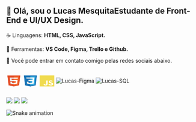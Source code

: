   
<h2 align="left"> 
  🖖 Olá, sou o Lucas Mesquita<strong>Estudante de Front-End e UI/UX Design</strong>.<br>
</h2>

<p align="left">
  ☕ Linguagens: <strong>HTML, CSS, JavaScript.</strong>
</p>

<p align="left">
  💼 Ferramentas: <strong>VS Code, Figma, Trello e Github.</strong>
</p>

<p align="left">
  💌 Você pode entrar em contato comigo pelas redes sociais abaixo.
</p>

  
  <div style="display: inline_block"><br>
  <img align="center" alt="Lucas-HTML" height="30" width="40" src="https://raw.githubusercontent.com/devicons/devicon/master/icons/html5/html5-original.svg">
  <img align="center" alt="Lucas-CSS" height="30" width="40" src="https://raw.githubusercontent.com/devicons/devicon/master/icons/css3/css3-original.svg">
  <img align="center" alt="Lucas-Js" height="30" width="40" src="https://raw.githubusercontent.com/devicons/devicon/master/icons/javascript/javascript-plain.svg">
  <img align="center" alt="Lucas-Figma" height="30" width="40" src="https://cdn.jsdelivr.net/gh/devicons/devicon/icons/figma/figma-original.svg">
  <img align="center" alt="Lucas-SQL" height="30" width="40" src="https://cdn.jsdelivr.net/gh/devicons/devicon/icons/mysql/mysql-original.svg">
  
</div>
  
  ##
  
  <div>  
  <a href="https://instagram.com/mesquita2k" target="_blank"><img src="https://img.shields.io/badge/-Instagram-%23E4405F?style=for-the-badge&logo=instagram&logoColor=white" target="_blank"></a>
  <a href = "mailto:mesquita2k@gmail.com"><img src="https://img.shields.io/badge/-Gmail-%23333?style=for-the-badge&logo=gmail&logoColor=white" target="_blank"></a>
  <a href="https://www.linkedin.com/in/mesquita-dev" target="_blank"><img src="https://img.shields.io/badge/-LinkedIn-%230077B5?style=for-the-badge&logo=linkedin&logoColor=white" target="_blank"></a> 
    
  ![Snake animation](https://github.com/mesquita-dev/mesquita-dev/blob/output/github-contribution-grid-snake.svg)
    
  </div>
